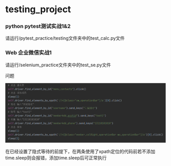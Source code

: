 # testing_project

### python pytest测试实战1&2

请运行/pytest_practice/testing文件夹中的test_calc.py文件

### Web 企业微信实战1

请运行/selenium_practice文件夹中的test_se.py文件

问题

![image](https://github.com/Ravenna1031/testing_project/blob/main/pics/selenium12_16.png)

在已经设置了隐式等待的前提下，在两条使用了xpath定位的代码前若不添加time.sleep则会报错，添加time.sleep后可正常执行